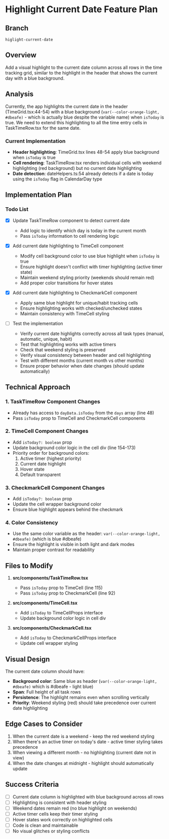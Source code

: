 # Highlight Current Date Feature Plan

## Branch
`higlight-current-date`

## Overview
Add a visual highlight to the current date column across all rows in the time tracking grid, similar to the highlight in the header that shows the current day with a blue background.

## Analysis
Currently, the app highlights the current date in the header (TimeGrid.tsx:44-54) with a blue background (`var(--color-orange-light, #dbeafe)` - which is actually blue despite the variable name) when `isToday` is true. We need to extend this highlighting to all the time entry cells in TaskTimeRow.tsx for the same date.

### Current Implementation
- **Header highlighting**: TimeGrid.tsx lines 48-54 apply blue background when `isToday` is true
- **Cell rendering**: TaskTimeRow.tsx renders individual cells with weekend highlighting (red background) but no current date highlighting
- **Date detection**: dateHelpers.ts:54 already detects if a date is today using the `isToday` flag in CalendarDay type

## Implementation Plan

### Todo List

- [x] Update TaskTimeRow component to detect current date
  - Add logic to identify which day is today in the current month
  - Pass `isToday` information to cell rendering logic

- [x] Add current date highlighting to TimeCell component
  - Modify cell background color to use blue highlight when `isToday` is true
  - Ensure highlight doesn't conflict with timer highlighting (active timer state)
  - Maintain weekend styling priority (weekends should remain red)
  - Add proper color transitions for hover states

- [x] Add current date highlighting to CheckmarkCell component
  - Apply same blue highlight for unique/habit tracking cells
  - Ensure highlighting works with checked/unchecked states
  - Maintain consistency with TimeCell styling

- [ ] Test the implementation
  - Verify current date highlights correctly across all task types (manual, automatic, unique, habit)
  - Test that highlighting works with active timers
  - Check that weekend styling is preserved
  - Verify visual consistency between header and cell highlighting
  - Test with different months (current month vs other months)
  - Ensure proper behavior when date changes (should update automatically)

## Technical Approach

### 1. TaskTimeRow Component Changes
- Already has access to `dayData.isToday` from the `days` array (line 48)
- Pass `isToday` prop to TimeCell and CheckmarkCell components

### 2. TimeCell Component Changes
- Add `isToday?: boolean` prop
- Update background color logic in the cell div (line 154-173)
- Priority order for background colors:
  1. Active timer (highest priority)
  2. Current date highlight
  3. Hover state
  4. Default transparent

### 3. CheckmarkCell Component Changes
- Add `isToday?: boolean` prop
- Update the cell wrapper background color
- Ensure blue highlight appears behind the checkmark

### 4. Color Consistency
- Use the same color variable as the header: `var(--color-orange-light, #dbeafe)` (which is blue #dbeafe)
- Ensure the highlight is visible in both light and dark modes
- Maintain proper contrast for readability

## Files to Modify

1. **src/components/TaskTimeRow.tsx**
   - Pass `isToday` prop to TimeCell (line 115)
   - Pass `isToday` prop to CheckmarkCell (line 92)

2. **src/components/TimeCell.tsx**
   - Add `isToday` to TimeCellProps interface
   - Update background color logic in cell div

3. **src/components/CheckmarkCell.tsx**
   - Add `isToday` to CheckmarkCellProps interface
   - Update cell wrapper styling

## Visual Design

The current date column should have:
- **Background color**: Same blue as header (`var(--color-orange-light, #dbeafe)` which is #dbeafe - light blue)
- **Span**: Full height of all task rows
- **Persistence**: The highlight remains even when scrolling vertically
- **Priority**: Weekend styling (red) should take precedence over current date highlighting

## Edge Cases to Consider

1. When the current date is a weekend - keep the red weekend styling
2. When there's an active timer on today's date - active timer styling takes precedence
3. When viewing a different month - no highlighting (current date not in view)
4. When the date changes at midnight - highlight should automatically update

## Success Criteria

- [ ] Current date column is highlighted with blue background across all rows
- [ ] Highlighting is consistent with header styling
- [ ] Weekend dates remain red (no blue highlight on weekends)
- [ ] Active timer cells keep their timer styling
- [ ] Hover states work correctly on highlighted cells
- [ ] Code is clean and maintainable
- [ ] No visual glitches or styling conflicts
